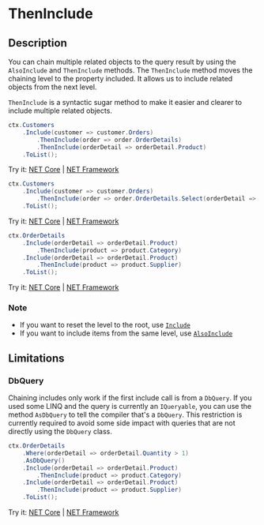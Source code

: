 
# ThenInclude

## Description
You can chain multiple related objects to the query result by using the `AlsoInclude` and `ThenInclude` methods. The `ThenInclude` method moves the chaining level to the property included. It allows us to include related objects from the next level.

`ThenInclude` is a syntactic sugar method to make it easier and clearer to include multiple related objects.

```csharp
ctx.Customers
    .Include(customer => customer.Orders)
        .ThenInclude(order => order.OrderDetails)
        .ThenInclude(orderDetail => orderDetail.Product)
    .ToList();
```

Try it: [NET Core](https://dotnetfiddle.net/QCESQA) | [NET Framework](https://dotnetfiddle.net/o3xWDl)

```csharp
ctx.Customers
    .Include(customer => customer.Orders)
        .ThenInclude(order => order.OrderDetails.Select(orderDetail => orderDetail.Product))
    .ToList();
```

Try it: [NET Core](https://dotnetfiddle.net/CULZIt) | [NET Framework](https://dotnetfiddle.net/0VC0W1)

```csharp
ctx.OrderDetails
    .Include(orderDetail => orderDetail.Product)
        .ThenInclude(product => product.Category)
    .Include(orderDetail => orderDetail.Product)
        .ThenInclude(product => product.Supplier)
    .ToList();
```

Try it: [NET Core](https://dotnetfiddle.net/FYIYZ8) | [NET Framework](https://dotnetfiddle.net/DzQzed)

### Note
- If you want to reset the level to the root, use [`Include`](include.md)
- If you want to include items from the same level, use [`AlsoInclude`](also-include.md)

## Limitations

### DbQuery
Chaining includes only work if the first include call is from a `DbQuery`. If you used some LINQ and the query is currently an `IQueryable`, you can use the method `AsDbQuery` to tell the compiler that's a `DbQuery`.
This restriction is currently required to avoid some side impact with queries that are not directly using the `DbQuery` class.

```csharp
ctx.OrderDetails
    .Where(orderDetail => orderDetail.Quantity > 1)
    .AsDbQuery()
    .Include(orderDetail => orderDetail.Product)
        .ThenInclude(product => product.Category)
    .Include(orderDetail => orderDetail.Product)
        .ThenInclude(product => product.Supplier)
    .ToList();
```

Try it: [NET Core](https://dotnetfiddle.net/0ZJjVu) | [NET Framework](https://dotnetfiddle.net/CFPbYm)

